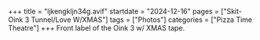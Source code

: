 +++
title = "ljkengkljn34g.avif"
startdate = "2024-12-16"
pages = ["Skit-Oink 3 Tunnel/Love W/XMAS"]
tags = ["Photos"]
categories = ["Pizza Time Theatre"]
+++
Front label of the Oink 3 w/ XMAS tape.
